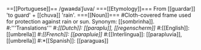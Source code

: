 ==[[Portuguese]]==
/gwaʀdaˈʃuva/
===[[Etymology]]===
From [[guardar]] 'to guard' + [[chuva]] 'rain'.
===[[Noun]]===
#Cloth-covered frame used for protection against rain or sun. Synonym: [[sombrinha]].
#:'''Translations'''
#:*[[Dutch]]: [[paraplu]], [[regenscherm]]
#:*[[English]]: [[umbrella]]
#:*[[French]]: [[parapluie]]
#:*[[Interlingua]]: [[parapluvia]], [[umbrella]]
#:*[[Spanish]]: [[paraguas]]